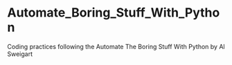 # Automate_Boring_Stuff_With_Python
Coding practices following the Automate The Boring Stuff With Python by Al Sweigart
